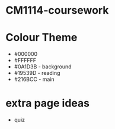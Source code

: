 # CM1114-coursework

# Colour Theme

- #000000
- #FFFFFF
- #0A1D3B - background
- #19539D - reading 
- #216BCC - main

# extra page ideas

- quiz